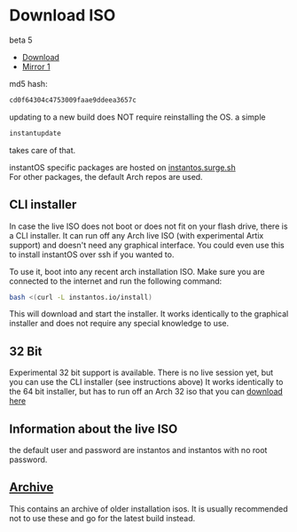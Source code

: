 # Download ISO

beta 5

<ul class="actions">
    <li><a href="https://github.com/instantOS/instantOS/releases/download/v5-beta/instantos_beta5_1.iso" class="button special icon fa-download">Download</a></li>
    <li><a href="https://osdn.net/dl/instantos/instantos_beta5.iso" class="button special icon fa-download">Mirror 1</a></li>
</ul>

md5 hash:

```txt
cd0f64304c4753009faae9ddeea3657c
```

updating to a new build does NOT require reinstalling the OS. a simple

```sh
instantupdate
```

takes care of that.

instantOS specific packages are hosted on
[instantos.surge.sh](https://instantos.surge.sh)  
For other packages, the default Arch repos are used.

## CLI installer

In case the live ISO does not boot or does not fit on your flash drive, there
is a CLI installer.  It can run off any Arch live ISO (with experimental Artix
support) and doesn't need any graphical interface.  You could even use this to
install instantOS over ssh if you wanted to.

To use it, boot into any recent arch installation ISO.
Make sure you are connected to the internet and run the following command:

```sh
bash <(curl -L instantos.io/install)
```

This will download and start the installer.  It works identically to the
graphical installer and does not require any special knowledge to use.

## 32 Bit

Experimental 32 bit support is available. There is no live session yet, but you
can use the CLI installer (see instructions above) It works identically to the
64 bit installer, but has to run off an Arch 32 iso that you can
[download here](https://www.archlinux32.org/download/)

## Information about the live ISO

the default user and password are instantos and instantos with no root password.

## [Archive](archive)

This contains an archive of older installation isos. It is usually recommended
not to use these and go for the latest build instead.
